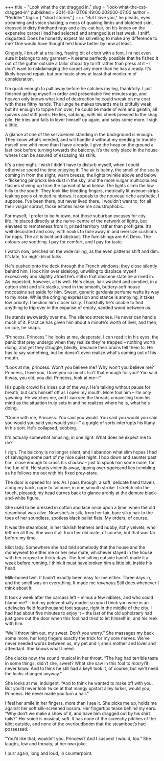 +++
title = "Look what the cat dragged in."
slug = "look-what-the-cat-dragged-in"
published = 2014-03-12T06:49:00.002000-07:00
author = "Peddler"
tags = [ "short stories",]
+++
"But I love you," he pleads, eyes streaming and voice shaking; a mess of
quaking limbs and blotched skin, dressed in dirty thirdhand rags and
alley-cat hair, on his knees on the expensive carpet I had had selected
and arranged just last week. I sniff, disgusted. Does he honestly expect
his snivelling to make any difference to me? One would have thought he’d
know better by now at least.

Gingerly, I brush at a trailing, fraying bit of cloth with a foot<span
style="font-style: normal;">. </span><span
style="font-style: normal;">I’m not even sure it belongs to any garment
– it seems perfectly possible that he fished it out of the gutter
outside a tailor shop.</span><span
style="font-style: normal;"></span><span style="font-style: normal;">I
try to lift rather than press at it – </span><span
style="font-style: normal;">I d</span><span
style="font-style: normal;">o</span><span
style="font-style: normal;">n't want to r</span><span
style="font-style: normal;">isk</span><span
style="font-style: normal;">damaging </span><span
style="font-style: normal;">t</span><span style="font-style: normal;">he
carpet </span><span style="font-style: normal;">any more </span><span
style="font-style: normal;">than he has already</span><span
style="font-style: normal;">. </span><span
style="font-style: normal;">It’</span><span
style="font-style: normal;">s likely beyond repair, </span><span
style="font-style: normal;">but one ha</span><span
style="font-style: normal;">s</span><span style="font-style: normal;">to
</span><span style="font-style: normal;">show </span><span
style="font-style: normal;">at least that modicum of
consideration.</span>

I’m quick enough to pull away before he catches my leg, thankfully. I
just finished getting myself in order and presentable five minutes ago,
and heaven only knows what kind of destruction he could wreak on my coat
with those filthy hands. The lunge he makes towards me is pitifully
weak, but it’s enough to topple him over; he could be made of wire and
gelatin, all quivers and stiff joints. He lies, sobbing, with his cheek
pressed to the shag pile. He tries and fails to lever himself up again,
and sobs some more. I sigh a little.

A glance at one of the servicemen standing in the background is enough.
They know what’s needed, and will handle it without my needing to
trouble myself one whit more than I have already. I give the heap on the
ground a last look before turning towards the balcony. It’s the only
place in the house where I can be assured of escaping his *stink*.

It's a nice night. I wish I didn't have to disturb myself, when I could
otherwise spend the time enjoying it. The air is balmy, the smell of the
sea is coming in from the slight, warm breeze; the lights twinkle above
and below – flickering pinpricks like dust in the sky, and the more
vulgar multicoloured flashes shining up from the spread of land below.
The lights climb the low hills to the south. They look like bleeding
fingers, metrically lit avenue-strips leaking pools of muted rainbows.
It appeals to the nouveau riche aesthetic, I suppose. I’ve been there,
but never lived there. I wouldn’t want to; for all their vulgar sprawl,
those estates make me claustrophobic.

For myself, I prefer to be *in* <span style="font-style: normal;">town,
</span><span style="font-style: normal;">not those suburban excuses for
city life.</span><span style="font-style: normal;"></span><span
style="font-style: normal;">I’m placed </span>directly at the
nerve-centre of the network of lights, but elevated to remoteness from
it; prized territory rather than profligate. It’s well decorated and
cosy, with nooks to hole away in and oversize cushions for naps. The art
is bold and abstract. The furnishings are Art Deco. The colours are
soothing. I pay for comfort, and I pay for taste.

I watch now, perched on the wide railing, as the even patterns shift and
dim. It’s late, for night-blind folks.

He's pushed onto the deck through the French windows; they close
silently behind him. I look him over sidelong, unwilling to displace
myself excessively and slightly afraid he’s still in that obscene state
he arrived in. As expected, however, all is well. He's clean, hair
washed and combed, in a cotton shirt and silk slacks, shod in the
smooth, buttery-soft house moccasins set aside for him. Sweet, generic
gardenia perfume wafts its way to my nose. While the cringing expression
and stance is annoying, it takes low priority. I beckon him closer
lazily. Thankfully he's unable to find anything to trip over in the
expanse of empty, sanded wood between us.

He stands awkwardly over me. The silence stretches. He never can handle
much of it. Practice has given him about a minute's worth of liver, and
then, on cue, he snaps.

“Princess. Princess.” he looks at me, desperate. I can read it in his
eyes, the panic that prey undergo when they realize they're trapped –
nothing worth doing, and yet they struggle, blindly, because their
brains tell them to. He has to say something, but he doesn't even
realize what's coming out of his mouth.

“Look at me, princess. Won't you believe me? Why won't you believe me?
Princess, I love you, I love you so much. Isn't that enough for you? You
said it was, you did, you did. Princess, look at me—”

His pupils crowd his irises out of the way. He's talking without pause
for breath, but cuts himself off as I open my mouth. More fool him – I’m
only yawning. He watches me, and I can see the threads unravelling from
his mind as the situation truly sets in and he realizes where he is,
what he's doing.

“Come with me, Princess. You said you would. You said you would you said
you would you said you would you—” a gurgle of sorts interrupts his
litany in his sort. He's collapsed, sobbing.

It's actually somewhat amusing, in one light. What does he expect me to
do?

I sigh. The balcony is no longer silent, and I abandon what slim hopes I
had of salvaging some part of my nice quiet night. I hop down and
saunter past him, close enough to cross his shadow – just to spook him
some more, for the fun of it. He starts violently away, tipping over
*again*<span style="font-style: normal;">;</span>and lies trembling as
he follows me out with his fixed prey-stare.

The door is opened for me. As I pass through, a soft, delicate hand
travels along my back, nape to tailbone, in one smooth stroke. I stretch
into the touch, pleased; my head curves back to glance archly at the
demure black-and-white figure.

She used to be dressed in cotton and lace once upon a time, when the old
steamboat was alive. Now she’s in silk, from her fair, bare silky hair
to the toes of her soundless, spotless black ballet flats. My orders, of
course.

It was the steamboat, in her ticklish feathers and nubby, itchy velvets,
who left me all this. She won it all from her old mate, of course, but
that was far before my time.

<span style="font-style: normal;">I</span><span
style="font-style: normal;">diot lady. Somewhere she had told somebody
that the house and the </span><span
style="font-style: normal;">money</span><span
style="font-style: normal;">went to either me or her new mate, whichever
stayed in the house with her corpse for thirty days. The fool sitting
outside hadn’t made it a week before running. I think it must have
broken him a little bit, inside his head.</span>

<span style="font-style: normal;">Milk-boned twit. It hadn’t exactly
been easy for me either. Three days in, and the smell was on everything.
It made me </span>*ravenous.*<span style="font-style: normal;">Still
does whenever I think about it.</span>

<span style="font-style: normal;">It took a week after the carcass left
– minus a few nibbles, and who could blame me?</span><span
style="font-style: normal;"> – </span><span
style="font-style: normal;">but </span><span
style="font-style: normal;">my pet</span><span
style="font-style: normal;"></span><span
style="font-style: normal;">eventually made</span><span
style="font-style: normal;">it so you’d think you were in an edelweiss
field fou</span><span style="font-style: normal;">r</span><span
style="font-style: normal;">thousand foot square, right in the middle of
the city. </span><span style="font-style: normal;">I had had about five
minutes to enjoy it – the last of the old upholstery had just gone out
the door </span><span style="font-style: normal;">when this fool had
tried to let himself in, </span><span style="font-style: normal;">and
his reek with him</span><span style="font-style: normal;">.</span>

“We’ll throw him out, my sweet. Don’t you worry.” She massages my back
some more, her long fingers exactly the trick for my sore nerves. We’ve
never needed words between us, my pet and I; she’s mother and lover and
attendant. She knows what I need.

<span style="font-style: normal;">She clucks now, the sound musical in
her throat. “The hag had terrible taste in some things, </span><span
style="font-style: normal;">didn’t she, sweet?</span><span
style="font-style: normal;"> What she saw in this fool </span><span
style="font-style: normal;">to </span>*marry*<span
style="font-style: normal;"></span><span
style="font-style: normal;">I’ll never know. </span><span
style="font-style: normal;">And to think he still had a key!</span><span
style="font-style: normal;">I took it, of course, but we’ll need the
locks changed anyway.</span><span style="font-style: normal;">”</span>

<span style="font-style: normal;">She looks at me, indulgent. “And to
think he wanted to make off with you. But you’d never look twice at that
mangy </span><span style="font-style: normal;">upstart alley
lurker</span><span style="font-style: normal;">, would you, Princess. He
never made you turn a hair.”</span>

<span style="font-style: normal;">I feel her smile in her fingers, more
than I see it. She picks me up, holds me against her soft silk-screened
bosom. Her fingertips tease behind my ears. “Why don’t we make a show of
it, and have him dragged out by his </span><span
style="font-style: normal;">shirt </span><span
style="font-style: normal;">tails?” Her voice is musical, soft. It has
none of the </span><span style="font-style: normal;">screechy
pitches</span><span style="font-style: normal;"> of the idiot outside,
and none of the </span><span
style="font-style: normal;">overloud</span><span
style="font-style: normal;">boom that the steamboat’s had
possessed.</span>

“<span style="font-style: normal;">You’d like that, wouldn’t you,
Princess? </span><span style="font-style: normal;">And I suspect I
would, too.</span><span style="font-style: normal;">” She laughs, low
and throaty, </span><span style="font-style: normal;">at her own
joke.</span>

I purr again, long and loud, in counterpoint.
